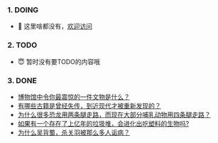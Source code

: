 ### 1. DOING
- 👋 这里啥都没有，[欢迎访问](https://fangler.github.io/)

### 2. TODO 
- 😇 暂时没有要TODO的内容哦

### 3. DONE
<!-- BLOG-POST-LIST:START -->
- [博物馆中令你最震惊的一件文物是什么？](https://daily.zhihu.com/story/9763092)
- [有哪些古籍是曾经失传，到近现代才被重新发现的？](https://daily.zhihu.com/story/9763093)
- [为什么很多恐龙用两条腿走路，而现在大部分哺乳动物用四条腿走路？](https://daily.zhihu.com/story/9763230)
- [如果有一个存在了上亿年的垃圾堆，会进化出吃塑料的生物吗?](https://daily.zhihu.com/story/9763234)
- [为什么吴背蜀，杀关羽被那么多人诟病？](https://daily.zhihu.com/story/9763235)
<!-- BLOG-POST-LIST:END -->
